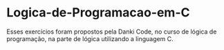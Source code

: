 # Logica-de-Programacao-em-C

Esses exercícios foram propostos pela Danki Code, no curso de lógica de programação,
na parte de lógica  utilizando a linguagem C.

